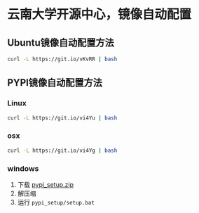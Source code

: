 # 云南大学开源中心，镜像自动配置

## Ubuntu镜像自动配置方法

```bash
curl -L https://git.io/vKvRR | bash
```

## PYPI镜像自动配置方法

### Linux

```bash
curl -L https://git.io/vi4Yu | bash
```

### osx

```bash
curl -L https://git.io/vi4Yg | bash
```

### windows
1. 下载 [pypi_setup.zip](https://git.io/vi4Y6)
2. 解压缩
3. 运行 <code>pypi_setup/setup.bat</code>
